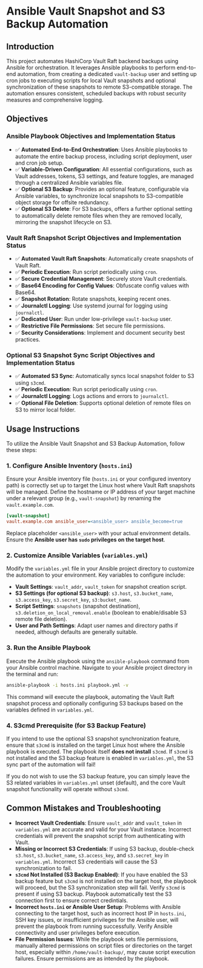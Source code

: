 # Ansible Vault Snapshot and S3 Backup Automation

## Introduction

This project automates HashiCorp Vault Raft backend backups using Ansible for orchestration. It leverages Ansible playbooks to perform end-to-end automation, from creating a dedicated `vault-backup` user and setting up cron jobs to executing scripts for local Vault snapshots and optional synchronization of these snapshots to remote S3-compatible storage. The automation ensures consistent, scheduled backups with robust security measures and comprehensive logging.

## Objectives

### Ansible Playbook Objectives and Implementation Status

* :white_check_mark: **Automated End-to-End Orchestration**: Uses Ansible playbooks to automate the entire backup process, including script deployment, user and cron job setup.
* :white_check_mark: **Variable-Driven Configuration**: All essential configurations, such as Vault addresses, tokens, S3 settings, and feature toggles, are managed through a centralized Ansible variables file.
* :white_check_mark: **Optional S3 Backup**: Provides an optional feature, configurable via Ansible variables, to synchronize local snapshots to S3-compatible object storage for offsite redundancy.
* :white_check_mark: **Optional S3 Delete**: For S3 backups, offers a further optional setting to automatically delete remote files when they are removed locally, mirroring the snapshot lifecycle on S3.

### Vault Raft Snapshot Script Objectives and Implementation Status

* :white_check_mark: **Automated Vault Raft Snapshots**: Automatically create snapshots of Vault Raft.
* :white_check_mark: **Periodic Execution**: Run script periodically using `cron`.
* :white_check_mark: **Secure Credential Management**: Securely store Vault credentials.
* :white_check_mark: **Base64 Encoding for Config Values**: Obfuscate config values with Base64.
* :white_check_mark: **Snapshot Rotation**: Rotate snapshots, keeping recent ones.
* :white_check_mark: **Journalctl Logging**: Use systemd journal for logging using `journalctl`.
* :white_check_mark: **Dedicated User**: Run under low-privilege `vault-backup` user.
* :white_check_mark: **Restrictive File Permissions**: Set secure file permissions.
* :white_check_mark: **Security Considerations**: Implement and document security best practices.

### Optional S3 Snapshot Sync Script Objectives and Implementation Status

* :white_check_mark: **Automated S3 Sync**: Automatically syncs local snapshot folder to S3 using `s3cmd`.
* :white_check_mark: **Periodic Execution**: Run script periodically using `cron`.
* :white_check_mark: **Journalctl Logging**: Logs actions and errors to `journalctl`.
* :white_check_mark: **Optional File Deletion**: Supports optional deletion of remote files on S3 to mirror local folder.

## Usage Instructions

To utilize the Ansible Vault Snapshot and S3 Backup Automation, follow these steps:

### 1. Configure Ansible Inventory (`hosts.ini`)

Ensure your Ansible inventory file (`hosts.ini` or your configured inventory path) is correctly set up to target the Linux host where Vault Raft snapshots will be managed. Define the hostname or IP address of your target machine under a relevant group (e.g., `vault-snapshot`) by renaming the `vault.example.com`.

```ini
[vault-snapshot]
vault.example.com ansible_user=<ansible_user> ansible_become=true
```

Replace placeholder `<ansible_user>` with your actual environment details. Ensure the **Ansible user has `sudo` privileges on the target host**.

### 2. Customize Ansible Variables (`variables.yml`)

Modify the `variables.yml` file in your Ansible project directory to customize the automation to your environment. Key variables to configure include:

* **Vault Settings**: `vault_addr`, `vault_token` for snapshot creation script.
* **S3 Settings (for optional S3 backup)**: `s3.host`, `s3.bucket_name`, `s3.access_key`, `s3.secret_key`, `s3:bucket_name`.
* **Script Settings**: `snapshots` (snapshot destination), `s3.deletion_on_local_removal.enable` (boolean to enable/disable S3 remote file deletion).
* **User and Path Settings**: Adapt user names and directory paths if needed, although defaults are generally suitable.

### 3. Run the Ansible Playbook

Execute the Ansible playbook using the `ansible-playbook` command from your Ansible control machine. Navigate to your Ansible project directory in the terminal and run:

```bash
ansible-playbook -i hosts.ini playbook.yml -v
```

This command will execute the playbook, automating the Vault Raft snapshot process and optionally configuring S3 backups based on the variables defined in `variables.yml`.

### 4. S3cmd Prerequisite (for S3 Backup Feature)

If you intend to use the optional S3 snapshot synchronization feature, ensure that `s3cmd` is installed on the target Linux host where the Ansible playbook is executed. The playbook itself **does not install** `s3cmd`. If `s3cmd` is not installed and the S3 backup feature is enabled in `variables.yml`, the S3 sync part of the automation will fail!

If you do not wish to use the S3 backup feature, you can simply leave the S3 related variables in `variables.yml` unset (default), and the core Vault snapshot functionality will operate without `s3cmd`.

## Common Mistakes and Troubleshooting

* **Incorrect Vault Credentials**: Ensure `vault_addr` and `vault_token` in `variables.yml` are accurate and valid for your Vault instance. Incorrect credentials will prevent the snapshot script from authenticating with Vault.
* **Missing or Incorrect S3 Credentials**: If using S3 backup, double-check `s3.host`, `s3.bucket_name`, `s3.access_key`, and `s3.secret_key` in `variables.yml`. Incorrect S3 credentials will cause the S3 synchronization to fail.
* **`s3cmd` Not Installed (S3 Backup Enabled)**: If you have enabled the S3 backup feature but `s3cmd` is not installed on the target host, the playbook will proceed, but the S3 synchronization step will fail. Verify `s3cmd` is present if using S3 backup. Playbook automatically test the S3 connection first to ensure correct credintials.
* **Incorrect `hosts.ini` or Ansible User Setup**: Problems with Ansible connecting to the target host, such as incorrect host IP in `hosts.ini`, SSH key issues, or insufficient privileges for the Ansible user, will prevent the playbook from running successfully. Verify Ansible connectivity and user privileges before execution.
* **File Permission Issues**: While the playbook sets file permissions, manually altered permissions on script files or directories on the target host, especially within `/home/vault-backup/`, may cause script execution failures. Ensure permissions are as intended by the playbook.
